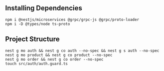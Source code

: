 ## Installing Dependencies
```
npm i @nestjs/microservices @grpc/grpc-js @grpc/proto-loader
npm i -D @types/node ts-proto
```

## Project Structure
```
nest g mo auth && nest g co auth --no-spec && nest g s auth --no-spec
nest g mo product && nest g co product --no-spec
nest g mo order && nest g co order --no-spec
touch src/auth/auth.guard.ts
```